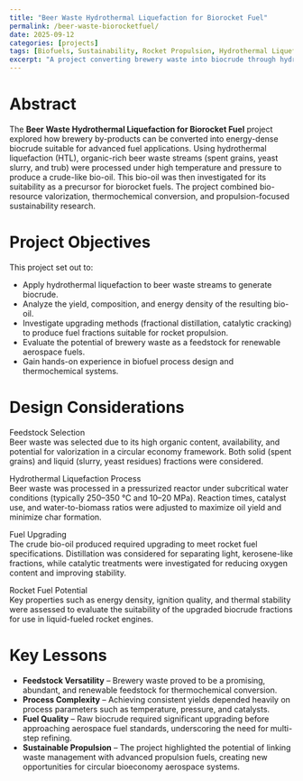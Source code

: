 ```yaml
---
title: "Beer Waste Hydrothermal Liquefaction for Biorocket Fuel"
permalink: /beer-waste-biorocketfuel/
date: 2025-09-12
categories: [projects]
tags: [Biofuels, Sustainability, Rocket Propulsion, Hydrothermal Liquefaction]
excerpt: "A project converting brewery waste into biocrude through hydrothermal liquefaction, with the aim of developing sustainable biorocket fuels."
---
```


# Abstract 
The **Beer Waste Hydrothermal Liquefaction for Biorocket Fuel** project explored how brewery by-products can be converted into energy-dense biocrude suitable for advanced fuel applications. Using hydrothermal liquefaction (HTL), organic-rich beer waste streams (spent grains, yeast slurry, and trub) were processed under high temperature and pressure to produce a crude-like bio-oil. This bio-oil was then investigated for its suitability as a precursor for biorocket fuels. The project combined bio-resource valorization, thermochemical conversion, and propulsion-focused sustainability research.  

# Project Objectives
This project set out to:
- Apply hydrothermal liquefaction to beer waste streams to generate biocrude.  
- Analyze the yield, composition, and energy density of the resulting bio-oil.  
- Investigate upgrading methods (fractional distillation, catalytic cracking) to produce fuel fractions suitable for rocket propulsion.  
- Evaluate the potential of brewery waste as a feedstock for renewable aerospace fuels.  
- Gain hands-on experience in biofuel process design and thermochemical systems.  

# Design Considerations
Feedstock Selection  
Beer waste was selected due to its high organic content, availability, and potential for valorization in a circular economy framework. Both solid (spent grains) and liquid (slurry, yeast residues) fractions were considered.  

Hydrothermal Liquefaction Process  
Beer waste was processed in a pressurized reactor under subcritical water conditions (typically 250–350 °C and 10–20 MPa). Reaction times, catalyst use, and water-to-biomass ratios were adjusted to maximize oil yield and minimize char formation.  

Fuel Upgrading  
The crude bio-oil produced required upgrading to meet rocket fuel specifications. Distillation was considered for separating light, kerosene-like fractions, while catalytic treatments were investigated for reducing oxygen content and improving stability.  

Rocket Fuel Potential  
Key properties such as energy density, ignition quality, and thermal stability were assessed to evaluate the suitability of the upgraded biocrude fractions for use in liquid-fueled rocket engines.  

# Key Lessons 
- **Feedstock Versatility** – Brewery waste proved to be a promising, abundant, and renewable feedstock for thermochemical conversion.  
- **Process Complexity** – Achieving consistent yields depended heavily on process parameters such as temperature, pressure, and catalysts.  
- **Fuel Quality** – Raw biocrude required significant upgrading before approaching aerospace fuel standards, underscoring the need for multi-step refining.  
- **Sustainable Propulsion** – The project highlighted the potential of linking waste management with advanced propulsion fuels, creating new opportunities for circular bioeconomy aerospace systems.  
